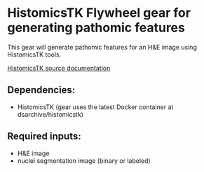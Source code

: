 # HistomicsTK Flywheel gear for generating pathomic features

This gear will generate pathomic features for an H&E image using HistomicsTK tools.

[HistomicsTK source documentation](https://github.com/DigitalSlideArchive/HistomicsTK)

## Dependencies:
- HistomicsTK (gear uses the latest Docker container at dsarchive/histomicstk)

## Required inputs:
- H&E image
- nuclei segmentation image (binary or labeled)
